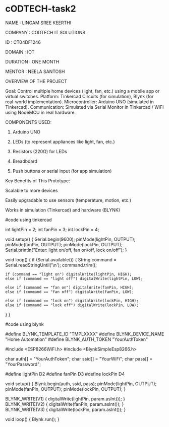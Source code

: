 # cODTECH-task2

NAME : LINGAM SREE KEERTHI


COMPANY : CODTECH IT SOLUTIONS


ID : CT04DF1246


DOMAIN : IOT


DURATION : ONE MONTH


MENTOR : NEELA SANTOSH


OVERVIEW OF THE PROJECT

Goal: Control multiple home devices (light, fan, etc.) using a mobile app or virtual switches.
Platform: Tinkercad Circuits (for simulation), Blynk (for real-world implementation).
Microcontroller: Arduino UNO (simulated in Tinkercad).
Communication: Simulated via Serial Monitor in Tinkercad / WiFi using NodeMCU in real hardware.


COMPONENTS USED:
1. Arduino UNO


2. LEDs (to represent appliances like light, fan, etc.)


3. Resistors (220Ω) for LEDs


4. Breadboard


5. Push buttons or serial input (for app simulation)

 
Key Benefits of This Prototype:

Scalable to more devices

Easily upgradable to use sensors (temperature, motion, etc.)

Works in simulation (Tinkercad) and hardware (BLYNK)



#code using tinkercad


int lightPin = 2;
int fanPin = 3;
int lockPin = 4;

void setup() {
  Serial.begin(9600);
  pinMode(lightPin, OUTPUT);
  pinMode(fanPin, OUTPUT);
  pinMode(lockPin, OUTPUT);
  Serial.println("Enter: light on/off, fan on/off, lock on/off");
}

void loop() {
  if (Serial.available()) {
    String command = Serial.readStringUntil('\n');
    command.trim();

    if (command == "light on") digitalWrite(lightPin, HIGH);
    else if (command == "light off") digitalWrite(lightPin, LOW);

    else if (command == "fan on") digitalWrite(fanPin, HIGH);
    else if (command == "fan off") digitalWrite(fanPin, LOW);

    else if (command == "lock on") digitalWrite(lockPin, HIGH);
    else if (command == "lock off") digitalWrite(lockPin, LOW);
  }
}


#code using blynk


#define BLYNK_TEMPLATE_ID "TMPLXXXX"
#define BLYNK_DEVICE_NAME "Home Automation"
#define BLYNK_AUTH_TOKEN "YourAuthToken"

#include <ESP8266WiFi.h>
#include <BlynkSimpleEsp8266.h>

char auth[] = "YourAuthToken";
char ssid[] = "YourWiFi";
char pass[] = "YourPassword";

#define lightPin D2
#define fanPin D3
#define lockPin D4

void setup() {
  Blynk.begin(auth, ssid, pass);
  pinMode(lightPin, OUTPUT);
  pinMode(fanPin, OUTPUT);
  pinMode(lockPin, OUTPUT);
}

BLYNK_WRITE(V1) { digitalWrite(lightPin, param.asInt()); }
BLYNK_WRITE(V2) { digitalWrite(fanPin, param.asInt()); }
BLYNK_WRITE(V3) { digitalWrite(lockPin, param.asInt()); }

void loop() {
  Blynk.run();
}
